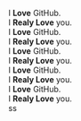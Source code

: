 I **Love** GitHub.  
I **Realy Love** you.  
I **Love** GitHub.  
I **Realy Love** you.  
I **Love** GitHub.  
I **Realy Love** you.  
I **Love** GitHub.  
I **Realy Love** you.  
I **Love** GitHub.  
I **Realy Love** you.  
ss
